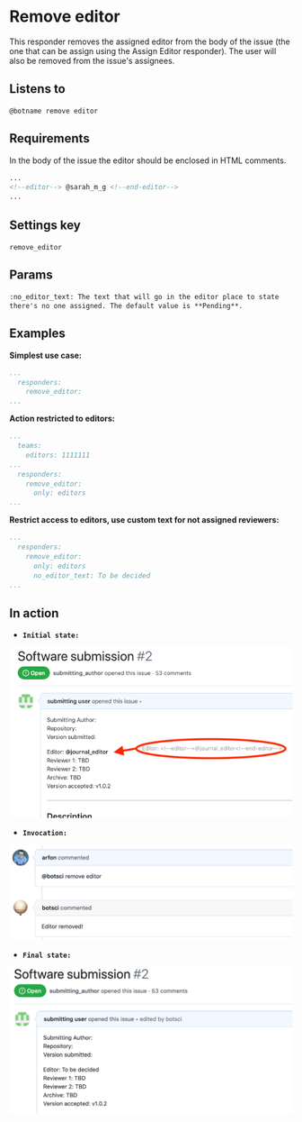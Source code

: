 Remove editor
=============

This responder removes the assigned editor from the body of the issue (the one that can be assign using the Assign Editor responder). The user will also be removed from the issue's assignees.

## Listens to

```
@botname remove editor
```


## Requirements

In the body of the issue the editor should be enclosed in HTML comments.

```html
...
<!--editor--> @sarah_m_g <!--end-editor-->
...
```

## Settings key

`remove_editor`

## Params
```eval_rst
:no_editor_text: The text that will go in the editor place to state there's no one assigned. The default value is **Pending**.
```

## Examples

**Simplest use case:**
```yaml
...
  responders:
    remove_editor:
...
```

**Action restricted to editors:**
```yaml
...
  teams:
    editors: 1111111
...
  responders:
    remove_editor:
      only: editors
...
```

**Restrict access to editors, use custom text for not assigned reviewers:**
```yaml
...
  responders:
    remove_editor:
      only: editors
      no_editor_text: To be decided
...
```

## In action

* **`Initial state:`**

![](../images/responders/remove_editor_1.png "Remove editor responder in action: Before")

* **`Invocation:`**

![](../images/responders/remove_editor_2.png "Remove editor responder in action: Invocation")

* **`Final state:`**

![](../images/responders/remove_editor_3.png "Remove editor responder in action: After")

